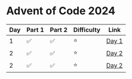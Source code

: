 # Advent of Code 2024
| **Day** | **Part 1** | **Part 2** | **Difficulty** | **Link**                                                                                                          |
|---------|------------|------------|----------------|-------------------------------------------------------------------------------------------------------------------|
| 1       | ✅          | ✅          | ⭐           | [Day 1](https://github.com/benjamin-lawson/AdventOfCode2024/blob/master/AdventOfCode2024/Day1/Solution.cs) |
| 2       | ✅          | ✅          | ⭐           | [Day 2](https://github.com/benjamin-lawson/AdventOfCode2024/blob/master/AdventOfCode2024/Day2/Solution.cs) |
| 2       | ✅          | ✅          | ⭐           | [Day 2](https://github.com/benjamin-lawson/AdventOfCode2024/blob/master/AdventOfCode2024/Day3/Solution.cs) |
